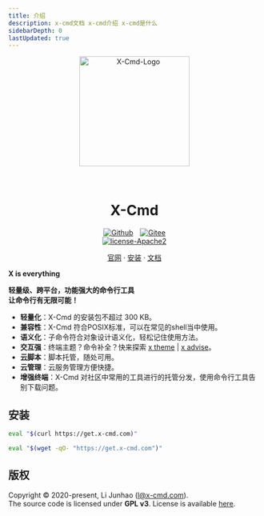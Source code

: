 ```yaml
---
title: 介绍
description: x-cmd文档 x-cmd介绍 x-cmd是什么
sidebarDepth: 0
lastUpdated: true
---
```


<p align="center">
    <img width="220" src="/images/logo.png" alt="X-Cmd-Logo">
</p>
<p align="center">
    <h1 align="center" style="padding-top: 2rem;">X-Cmd</h1>
</p>
<p align="center">
    <a href="https://github.com/x-cmd/x-cmd" target="_blank"><img src="https://img.shields.io/badge/Github-X--CMD-lightgrey?style=social&logo=github" alt="Github" style="display:inline;margin:0 10px 0 0;"></a>
    <a href="https://gitee.com/x-cmd/x-cmd" target="_blank"><img src="https://img.shields.io/badge/Gitee-X--CMD-lightgrey?style=social&logo=gitee" alt="Gitee"></a>
    <br/>
    <a href="https://github.com/x-cmd/x-cmd/blob/main/LICENSE" target="_blank"><img src="https://img.shields.io/badge/License-Apache--2.0-blue?style=flat-square" alt="license-Apache2"></a>
</p>

<p align="center">
<a href="https://x-cmd.com">官网</a>
  ·
  <a href="#安装">安装</a>
  ·
  <a href="https://x-cmd.com/guide/">文档</a>
</p>


**X is everything**

**轻量级、跨平台，功能强大的命令行工具<br>
让命令行有无限可能！**

- **轻量化**：X-Cmd 的安装包不超过 300 KB。
- **兼容性**：X-Cmd 符合POSIX标准，可以在常见的shell当中使用。
- **语义化**：子命令符合对象设计语义化，轻松记住使用方法。
- **交互强**：终端主题？命令补全？快来探索 [x theme](/guide/theme) | [x advise](/guide/advise)。
- **云脚本**：脚本托管，随处可用。
- **云管理**：云服务管理方便快捷。
- **增强终端**：X-Cmd 对社区中常用的工具进行的托管分发，使用命令行工具告别下载问题。

## 安装
<CodeGroup>
  <CodeGroupItem title="curl" active>

```bash
eval "$(curl https://get.x-cmd.com)"
```

  </CodeGroupItem>

  <CodeGroupItem title="wget">

```bash
eval "$(wget -qO- "https://get.x-cmd.com")"
```

  </CodeGroupItem>
</CodeGroup>


## 版权
Copyright © 2020-present, Li Junhao (l@x-cmd.com).<br>
The source code is licensed under **GPL v3**. License is available [here](https://github.com/x-cmd/x-cmd/blob/main/LICENSE).
